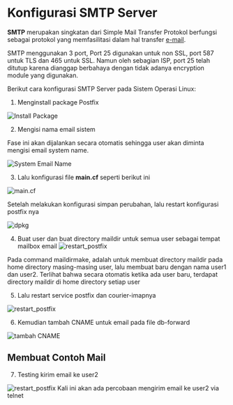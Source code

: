 # Konfigurasi SMTP Server

**SMTP** merupakan singkatan dari Simple Mail Transfer Protokol berfungsi sebagai protokol yang memfasilitasi dalam hal transfer <u>e-mail</u>. 

SMTP menggunakan 3 port, Port 25 digunakan untuk non SSL, port 587 untuk TLS dan 465 untuk SSL. Namun oleh sebagian ISP, port 25 telah ditutup karena dianggap berbahaya dengan tidak adanya encryption module yang digunakan.

Berikut cara konfigurasi SMTP Server pada Sistem Operasi Linux:
1. Menginstall package Postfix 


![Install Package](https://dev-to-uploads.s3.amazonaws.com/uploads/articles/oxjf71hkqcoptznokxx5.png)

2. Mengisi nama email sistem

Fase ini akan dijalankan secara otomatis sehingga user akan diminta mengisi email system name.

![System Email Name](https://dev-to-uploads.s3.amazonaws.com/uploads/articles/ihhbu984f8e5p9u27zoh.png)

3. Lalu konfigurasi file **main.cf** seperti berikut ini

![main.cf](https://dev-to-uploads.s3.amazonaws.com/uploads/articles/zyiwl4oumm836dxfxfy7.png)

Setelah melakukan konfigurasi simpan perubahan, lalu restart konfigurasi postfix nya

![dpkg](https://dev-to-uploads.s3.amazonaws.com/uploads/articles/45w2hvw0vou72dlhbjof.png)

4. Buat user dan buat directory maildir untuk semua user sebagai tempat mailbox email
![restart_postfix](https://img001.prntscr.com/file/img001/u5Pd6W-pTjG-jRD9tdRq-A.jpeg)

Pada command maildirmake, adalah untuk membuat directory maildir pada home directory masing-masing user, lalu membuat baru dengan nama user1 dan user2. Terlihat bahwa secara otomatis ketika ada user baru, terdapat directory maildir di home directory setiap user

5. Lalu restart service postfix dan courier-imapnya

![restart_postfix](https://img001.prntscr.com/file/img001/G5yNlQSXQ6G0CYeo6LDmgg.jpeg)

6. Kemudian tambah CNAME untuk email pada file db-forward

![tambah CNAME](https://dev-to-uploads.s3.amazonaws.com/uploads/articles/le5012f6s5rgzv6j9joj.png)

## Membuat Contoh Mail
7. Testing kirim email ke user2

![restart_postfix](https://img001.prntscr.com/file/img001/lUjkc23dQMaerAhdXqPHpw.jpeg)
Kali ini akan ada percobaan mengirim email ke user2 via telnet
